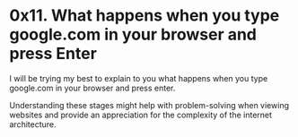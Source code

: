 # 0x11. What happens when you type google.com in your browser and press Enter

I will be trying my best to explain to you what happens when you type google.com in your browser and press enter.

Understanding these stages might help with problem-solving when viewing websites and provide an appreciation for the complexity of the internet architecture.
